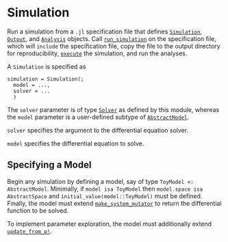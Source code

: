 # Simulation

Run a simulation from a `.jl` specification file that defines [`Simulation`](@ref), [`Output`](@ref), and [`Analysis`](@ref) objects. Call [`run_simulation`](@ref) on the specification file, which will `include` the specification file, copy the file to the output directory for reproducibility, [`execute`](@ref) the simulation, and run the analyses.

A `Simulation` is specified as

```
simulation = Simulation(;
  model = ...,
  solver = ...
  )
```
The `solver` parameter is of type [`Solver`](@ref) as defined by this module, whereas the `model` parameter is a user-defined subtype of [`AbstractModel`](@ref).

`solver` specifies the argument to the differential equation solver.

`model` specifies the differential equation to solve.

## Specifying a Model

Begin any simulation by defining a model, say of type `ToyModel <: AbstractModel`. Minimally, if `model isa ToyModel` then `model.space isa AbstractSpace` and `initial_value(model::ToyModel)` must be defined. Finally, the model must extend [`make_system_mutator`](@ref) to return the differential function to be solved.

To implement parameter exploration, the model must additionally extend [`update_from_p!`](@ref).
